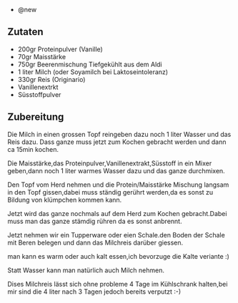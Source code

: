- @new
## Zutaten
- 200gr Proteinpulver (Vanille)
- 70gr Maisstärke
- 750gr Beerenmischung Tiefgekühlt aus dem Aldi
- 1 liter Milch (oder Soyamilch bei Laktoseintoleranz)
- 330gr Reis (Originario)
- Vanillenextrkt
- Süsstoffpulver

## Zubereitung
Die Milch in einen grossen Topf reingeben dazu noch 1 liter Wasser und das Reis dazu.
Dass ganze muss jetzt zum Kochen gebracht werden und dann ca 15min kochen.

Die Maisstärke,das Proteinpulver,Vanillenextrakt,Süsstoff in ein Mixer geben,dann noch 1 liter warmes Wasser dazu und das ganze durchmixen.

Den Topf vom Herd nehmen und die Protein/Maisstärke Mischung langsam in den Topf gissen,dabei muss ständig gerührt werden,da es sonst zu Bildung von klümpchen kommen kann.

Jetzt wird das ganze nochmals auf dem Herd zum Kochen gebracht.Dabei muss man das ganze stämdig rühren da es sonst anbrennt.

Jetzt nehmen wir ein Tupperware oder eien Schale.den Boden der Schale mit Beren belegen und dann das Milchreis darüber giessen.

man kann es warm oder auch kalt essen,ich bevorzuge die Kalte veriante :)

Statt Wasser kann man natürlich auch Milch nehmen.

Dises Milchreis lässt sich ohne probleme 4 Tage im Kühlschrank halten,bei mir sind die 4 liter nach 3 Tagen jedoch bereits verputzt :-)

